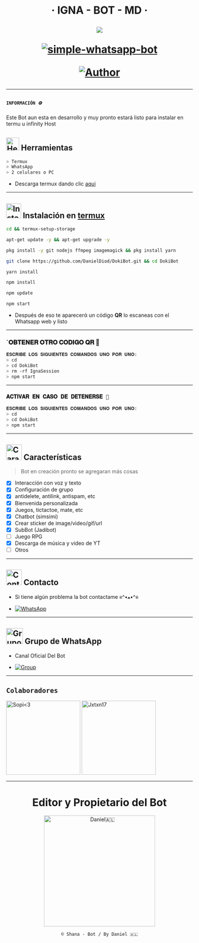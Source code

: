 <h1 align="center">‧ IGNA - BOT - MD  ‧
</p>
<p>
        <img src= "https://telegra.ph/file/bc6464a25b50bf28bfa49.png">
    </p>
    <p align="center">
        <a href="#"><img title="simple-whatsapp-bot" src="https://img.shields.io/badge/-SIMPLE--WHATSAPP--BOT-green?colorA=%23ff0000&colorB=%23017e40&style=for-the-badge"></a>
    </p>
    <p>
        <a href="https://github.com/DanielDiod"><img title="Author"    src="https://img.shields.io/badge/Author-Daniel🇦🇱-purple.svg?style=for-the-badge&logo=github"></a>
    </p>
    <p>


---------
#### `INFORMACIÓN 🪙`

Este Bot aun esta en desarrollo y muy pronto estará listo para instalar en termu u infinity Host


## <img src="https://i0.wp.com/i230.photobucket.com/albums/ee124/joaclint/joaclint_istgud/ruedas.gif" alt="Herramientas" width="35" height="35"> Herramientas

```bash
> Termux
> WhatsApp
> 2 celulares o PC
```
- Descarga termux dando clic [aqui](https://f-droid.org/repo/com.termux_118.apk)

---------

## <img src="https://i.giphy.com/media/nWGRHBnAl5Kmc/giphy.gif" alt="Instalacion" width="40" height="40"> Instalación en [termux](https://f-droid.org/repo/com.termux_118.apk)

```bash
cd && termux-setup-storage
```

```bash
apt-get update -y && apt-get upgrade -y
```

```bash
pkg install -y git nodejs ffmpeg imagemagick && pkg install yarn 
```

```bash
git clone https://github.com/DanielDiod/DokiBot.git && cd DokiBot
```

```bash
yarn install
```

```bash
npm install
```

```bash
npm update
```

```bash
npm start
```

- Después de eso te aparecerά un código **QR** lo escaneas con el Whatsapp web y listo

---------
### `𝐎𝐁𝐓𝐄𝐍𝐄𝐑 𝐎𝐓𝐑𝐎 𝐂𝐎𝐃𝐈𝐆𝐎 𝐐𝐑 👀
```bash
𝐄𝐒𝐂𝐑𝐈𝐁𝐄 𝐋𝐎𝐒 𝐒𝐈𝐆𝐔𝐈𝐄𝐍𝐓𝐄𝐒 𝐂𝐎𝐌𝐀𝐍𝐃𝐎𝐒 𝐔𝐍𝐎 𝐏𝐎𝐑 𝐔𝐍𝐎:
> cd 
> cd DokiBot 
> rm -rf IgnaSession
> npm start
```
-------
### `𝐀𝐂𝐓𝐈𝐕𝐀𝐑 𝐄𝐍 𝐂𝐀𝐒𝐎 𝐃𝐄 𝐃𝐄𝐓𝐄𝐍𝐄𝐑𝐒𝐄 🧿`
```bash
𝐄𝐒𝐂𝐑𝐈𝐁𝐄 𝐋𝐎𝐒 𝐒𝐈𝐆𝐔𝐈𝐄𝐍𝐓𝐄𝐒 𝐂𝐎𝐌𝐀𝐍𝐃𝐎𝐒 𝐔𝐍𝐎 𝐏𝐎𝐑 𝐔𝐍𝐎:
> cd 
> cd DokiBot
> npm start
```
-------

## <img src="https://i.pinimg.com/originals/73/69/6e/73696e022df7cd5cb3d999c6875361dd.gif" alt="Características" width="42" height="42"> Características

> Bot en creación pronto se agregaran más cosas 

- [x] Interacción con voz y texto
- [x] Configuración de grupo
- [x] antidelete, antilink, antispam, etc
- [x] Bienvenida personalizada
- [x] Juegos, tictactoe, mate, etc
- [x] Chatbot (simsimi)
- [x] Crear sticker de image/video/gif/url
- [x] SubBot (Jadibot)
- [ ] Juego RPG
- [x] Descarga de música y video de YT
- [ ] Otros

---------

## <img src="https://i.pinimg.com/originals/19/80/6e/19806e91932e6054965fc83b85241270.gif" alt="Contacto" width="42" height="42"> Contacto

- Si tiene algún problema la bot contactame ฅ^•ﻌ•^ฅ

* <a href="https://wa.me/51907913096 096"><img alt="WhatsApp" src="https://img.shields.io/badge/WhatsApp-25D366?style=for-the-badge&logo=whatsapp&logoColor=white"/></a>

---------

## <img src="https://static.wikia.nocookie.net/nyancat/images/d/d3/Nyan-cat.gif/revision/latest/scale-to-width-down/400?cb=20131231222500&path-prefix=es" alt="Grupo" width="45" height="43"> Grupo de WhatsApp


- Canal Oficial Del Bot

* <a href="https://whatsapp.com/channel/0029VaBpO8M3rZZdwkGFIP33"><img alt="Group" src="https://img.shields.io/badge/Group-25D366?style=for-the-badge&logo=whatsapp&logoColor=white"/></a>
---------

## `Colaboradores` 
<a href="https://github.com/Sopiix"><img src="https://github.com/Sopiix.png" width="200" height="200" alt="Sopi<3"/></a>
<a
href="https://github.com/Jxtxn17"><img src="https://github.com/Jxtxn17.png" width="200" height="200" alt="Jxtxn17"/></a>

---------
<div align="center">
  <h1 align="center">Editor y Propietario del Bot</h1>

<a href="https://github.com/DanielDiod"><img src="https://github.com/DanielDiod.png" width="300" height="300" alt="Daniel🇦🇱"/></a>

`© Shana - Bot / By Daniel 🇦🇱`
